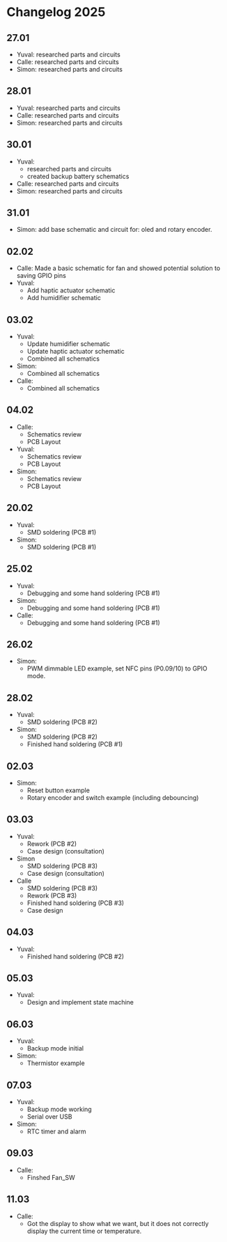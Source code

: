 # Changelog 2025

## 27.01

- Yuval: researched parts and circuits
- Calle: researched parts and circuits
- Simon: researched parts and circuits

## 28.01

- Yuval: researched parts and circuits
- Calle: researched parts and circuits
- Simon: researched parts and circuits

## 30.01

- Yuval:
  - researched parts and circuits
  - created backup battery schematics
- Calle: researched parts and circuits
- Simon: researched parts and circuits

## 31.01

- Simon: add base schematic and circuit for: oled and rotary encoder.

## 02.02

- Calle: Made a basic schematic for fan and showed potential solution to saving GPIO pins
- Yuval:
  - Add haptic actuator schematic
  - Add humidifier schematic

## 03.02

- Yuval:
  - Update humidifier schematic
  - Update haptic actuator schematic
  - Combined all schematics
- Simon:
  - Combined all schematics
- Calle:
  - Combined all schematics

## 04.02

- Calle:
  - Schematics review
  - PCB Layout
- Yuval:
  - Schematics review
  - PCB Layout
- Simon:
  - Schematics review
  - PCB Layout

## 20.02

- Yuval:
  - SMD soldering (PCB #1)
- Simon:
  - SMD soldering (PCB #1)

## 25.02

- Yuval:
  - Debugging and some hand soldering (PCB #1)
- Simon:
  - Debugging and some hand soldering (PCB #1)
- Calle:
  - Debugging and some hand soldering (PCB #1)

## 26.02

- Simon:
  - PWM dimmable LED example, set NFC pins (P0.09/10) to GPIO mode.

## 28.02

- Yuval:
  - SMD soldering (PCB #2)
- Simon:
  - SMD soldering (PCB #2)
  - Finished hand soldering (PCB #1)

## 02.03

- Simon:
  - Reset button example
  - Rotary encoder and switch example (including debouncing)

## 03.03

- Yuval:
  - Rework (PCB #2)
  - Case design (consultation)
- Simon
  - SMD soldering (PCB #3)
  - Case design (consultation)
- Calle
  - SMD soldering (PCB #3)
  - Rework (PCB #3)
  - Finished hand soldering (PCB #3)
  - Case design 
  
## 04.03

- Yuval:
  - Finished hand soldering (PCB #2)

## 05.03

- Yuval:
  - Design and implement state machine

## 06.03

- Yuval:
  - Backup mode initial
- Simon:
  - Thermistor example

## 07.03

- Yuval:
  - Backup mode working
  - Serial over USB
- Simon:
  - RTC timer and alarm

## 09.03

- Calle:
  - Finshed Fan_SW

## 11.03

- Calle:
  - Got the display to show what we want, but it does not correctly display the current time or temperature.
